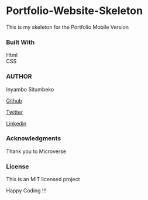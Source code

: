 # Portfolio-Website-Skeleton

This is my skeleton for the Portfolio Mobile Version

### Built With
Html<br />
CSS

### AUTHOR

Inyambo Situmbeko

<a href="https://github.com/BlakeYall">Github</a> 

<a href="https://twitter.com/Thee_indigo1">Twitter</a> 

<a href="https://www.linkedin.com/in/inyambo-situmbeko-524bb7229/">Linkedin</a>

### Acknowledgments
Thank you to Microverse

### License
This is an MIT licensed project

Happy Coding !!!
